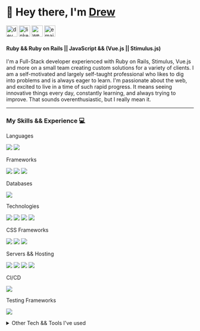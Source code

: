 # :wave: Hey there, I'm [Drew](https://www.drbragg.ninja/)

[<img src='https://img.shields.io/badge/dev.to-%230A0A0A.svg?&style=for-the-badge&logo=dev.to&logoColor=white' alt='dev' height='30'>](https://dev.to/DRBragg)
[<img src='https://img.shields.io/badge/linkedin-%230077B5.svg?&style=for-the-badge&logo=linkedin&logoColor=white' alt='linkedin' height='30'>](https://www.linkedin.com/in/drbragg/)
[<img src='https://img.shields.io/badge/Website-%23FF4500.svg?&style=for-the-badge&logo=dtube&logoColor=white' alt='website' height='30'>](https://DRBragg.dev)
[<img src='https://img.shields.io/badge/email-%235522FA.svg?&style=for-the-badge&logo=hey&logoColor=white' alt='email' height='30'>](mailto:drbragg@hey.com)

#### Ruby && Ruby on Rails || JavaScript && (Vue.js || Stimulus.js)

I'm a Full-Stack developer experienced with Ruby on Rails, Stimulus, Vue.js and more on a small team creating custom solutions for a variety of clients. I am a self-motivated and largely self-taught professional who likes to dig into problems and is always eager to learn. I'm passionate about the web, and excited to live in a time of such rapid progress. It means seeing innovative things every day, constantly learning, and always trying to improve. That sounds overenthusiastic, but I really mean it.

---

### My Skills && Experience :computer:

<summary>Languages</summary>

![](https://img.shields.io/badge/Ruby-informational?style=flat&logo=ruby&logoColor=white&color=CC342D)
![](https://img.shields.io/badge/JavaScript-informational?style=flat&logo=javascript&logoColor=white&color=F7DF1E)

<summary>Frameworks</summary>

![](https://img.shields.io/badge/Ruby_on_Rails-informational?style=flat&logo=ruby-on-rails&logoColor=white&color=CC0000)
![](https://img.shields.io/badge/Vue-informational?style=flat&logo=vue.js&logoColor=white&color=4FC08D)
![](https://img.shields.io/badge/Stimulus-informational?style=flat&logo=basecamp&logoColor=white&color=d9c6a4)

<summary>Databases</summary>

![](https://img.shields.io/badge/PostgreSQL-informational?style=flat&logo=postgresql&logoColor=white&color=336791)

<summary>Technologies</summary>

![](https://img.shields.io/badge/HTML5-informational?style=flat&logo=html5&logoColor=white&color=E34F26)
![](https://img.shields.io/badge/CSS3-informational?style=flat&logo=css3&logoColor=white&color=1572B6)
![](https://img.shields.io/badge/JSON-informational?style=flat&logo=json&logoColor=white&color=000000)
![](https://img.shields.io/badge/JWT-informational?style=flat&logo=json-web-tokens&logoColor=white&color=000000)

<summary>CSS Frameworks</summary>

![](https://img.shields.io/badge/Material_Design-informational?style=flat&logo=material-design&logoColor=white&color=757575)
![](https://img.shields.io/badge/Vuetify-informational?style=flat&logo=vue.js&logoColor=white&color=1867C0)
![](https://img.shields.io/badge/Bulma-informational?style=flat&logo=bulma&logoColor=white&color=00D1B2)

<summary>Servers && Hosting</summary>

![](https://img.shields.io/badge/Digital_Ocean-informational?style=flat&logo=digitalocean&logoColor=white&color=0080FF)
![](https://img.shields.io/badge/Ubuntu-informational?style=flat&logo=ubuntu&logoColor=white&color=b43c12)
![](https://img.shields.io/badge/NGINX-informational?style=flat&logo=nginx&logoColor=white&color=269539)
![](https://img.shields.io/badge/Netlify-informational?style=flat&logo=netlify&logoColor=white&color=00C7B7)

<summary>CI/CD</summary>

![](https://img.shields.io/badge/GitHub_Actions-informational?style=flat&logo=github-actions&logoColor=white&color=2088FF)

<summary>Testing Frameworks</summary>

![](https://img.shields.io/badge/RSpec-informational?style=flat&logo=google-search-console&logoColor=white&color=CC342D)

<details>
<summary>Other Tech && Tools I've used</summary>

![](https://img.shields.io/badge/Node.js-informational?style=flat&logo=node.js&logoColor=white&color=339933)
![](https://img.shields.io/badge/React-informational?style=flat&logo=react&logoColor=white&color=61DAFB)
![](https://img.shields.io/badge/MySQL-informational?style=flat&logo=mysql&logoColor=white&color=4479A1)
![](https://img.shields.io/badge/MongoDB-informational?style=flat&logo=mongodb&logoColor=white&color=47A248)
![](https://img.shields.io/badge/Bootstrap-informational?style=flat&logo=bootstrap&logoColor=white&color=563D7C)
![](https://img.shields.io/badge/TailwindCSS-informational?style=flat&logo=tailwind-css&logoColor=white&color=38B2AC)
![](https://img.shields.io/badge/Travis_CI-informational?style=flat&logo=travis-ci&logoColor=white&color=3EAAAf)
![](https://img.shields.io/badge/Minitest-informational?style=flat&logo=google-search-console&logoColor=white&color=CC0000)
![](https://img.shields.io/badge/Jasmine-informational?style=flat&logo=jasmine&logoColor=white&color=8A4182)
![](https://img.shields.io/badge/Capybara-informational?style=flat&logo=google-search-console&logoColor=white&color=C791D7)
![](https://img.shields.io/badge/Selenium-informational?style=flat&logo=google-search-console&logoColor=white&color=00b400)
![](https://img.shields.io/badge/Linux-informational?style=flat&logo=linux&logoColor=white&color=FCC624)
![](https://img.shields.io/badge/Serverless-informational?style=flat&logo=serverless&logoColor=white&color=FD5750)
![](https://img.shields.io/badge/AWS-informational?style=flat&logo=amazon-aws&logoColor=white&color=232F3E)
![](https://img.shields.io/badge/Sentry-informational?style=flat&logo=sentry&logoColor=white&color=FB4226)

</details>

